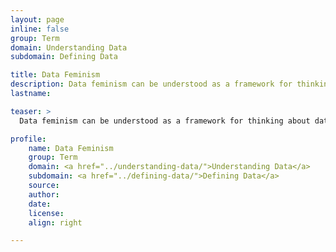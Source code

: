 ```yaml
---
layout: page
inline: false
group: Term
domain: Understanding Data
subdomain: Defining Data

title: Data Feminism
description: Data feminism can be understood as a framework for thinking about data and its relation to power through the lens of intersectional feminism as well as working toward just data practices.
lastname: 

teaser: >
  Data feminism can be understood as a framework for thinking about data and its relation to power through the lens of intersectional feminism as well as working toward just data practices.

profile:
    name: Data Feminism
    group: Term
    domain: <a href="../understanding-data/">Understanding Data</a>
    subdomain: <a href="../defining-data/">Defining Data</a>
    source: 
    author: 
    date: 
    license: 
    align: right

---
```

